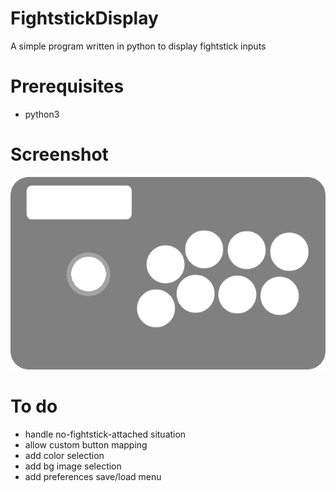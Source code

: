 # FightstickDisplay
A simple program written in python to display fightstick inputs

# Prerequisites
* python3

# Screenshot
![Alt text](/images/fightstickblank.png?raw=true)

# To do
* handle no-fightstick-attached situation
* allow custom button mapping
* add color selection
* add bg image selection
* add preferences save/load menu
